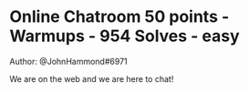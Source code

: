# Online Chatroom 50 points - Warmups - 954 Solves - easy


Author: @JohnHammond#6971

We are on the web and we are here to chat!